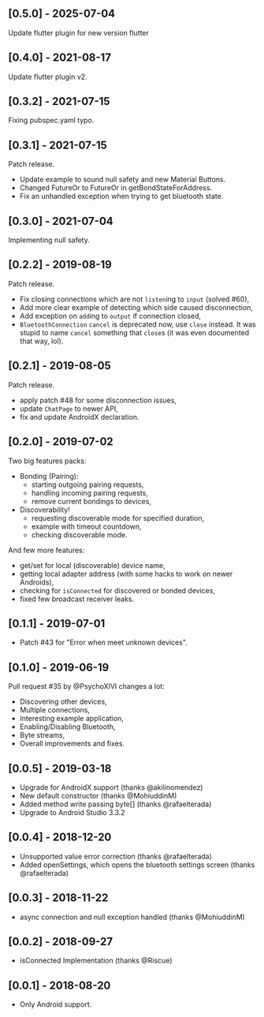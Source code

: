 ## [0.5.0] - 2025-07-04
Update flutter plugin for new version flutter 

## [0.4.0] - 2021-08-17

Update flutter plugin v2.

## [0.3.2] - 2021-07-15

Fixing pubspec.yaml typo.

## [0.3.1] - 2021-07-15

Patch release.

* Update example to sound null safety and new Material Buttons.
* Changed FutureOr<int> to FutureOr<dynamic> in getBondStateForAddress.
* Fix an unhandled exception when trying to get bluetooth state.

## [0.3.0] - 2021-07-04

Implementing null safety.

## [0.2.2] - 2019-08-19

Patch release.

* Fix closing connections which are not `listen`ing to `input` (solved #60),
* Add more clear example of detecting which side caused disconnection,
* Add exception on `add`ing to `output` if connection closed,
* `BluetoothConnection` `cancel` is deprecated now, use `close` instead. It was
  stupid to name `cancel` something that `close`s (it was even documented that
  way, lol).

## [0.2.1] - 2019-08-05

Patch release.

* apply patch #48 for some disconnection issues,
* update `ChatPage` to newer API,
* fix and update AndroidX declaration.

## [0.2.0] - 2019-07-02

Two big features packs:

* Bonding (Pairing):
    - starting outgoing pairing requests,
    - handling incoming pairing requests,
    - remove current bondings to devices,
* Discoverability!
    - requesting discoverable mode for specified duration,
    - example with timeout countdown,
    - checking discoverable mode.

And few more features:

* get/set for local (discoverable) device name,
* getting local adapter address (with some hacks to work on newer Androids),
* checking for `isConnected` for discovered or bonded devices,
* fixed few broadcast receiver leaks.

## [0.1.1] - 2019-07-01

* Patch #43 for "Error when meet unknown devices".

## [0.1.0] - 2019-06-19

Pull request #35 by @PsychoXIVI changes a lot:

* Discovering other devices,
* Multiple connections,
* Interesting example application,
* Enabling/Disabling Bluetooth,
* Byte streams,
* Overall improvements and fixes.

## [0.0.5] - 2019-03-18

* Upgrade for AndroidX support (thanks @akilinomendez)
* New default constructor (thanks @MohiuddinM)
* Added method write passing byte[] (thanks @rafaelterada)
* Upgrade to Android Studio 3.3.2

## [0.0.4] - 2018-12-20

* Unsupported value error correction (thanks @rafaelterada)
* Added openSettings, which opens the bluetooth settings screen (thanks
  @rafaelterada)

## [0.0.3] - 2018-11-22

* async connection and null exception handled (thanks @MohiuddinM)

## [0.0.2] - 2018-09-27

* isConnected Implementation (thanks @Riscue)

## [0.0.1] - 2018-08-20

* Only Android support.